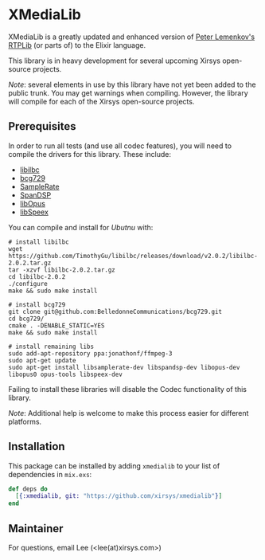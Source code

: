# XMediaLib

XMediaLib is a greatly updated and enhanced version of [Peter Lemenkov's](https://github.com/lemenkov) [RTPLib](https://github.com/lemenkov/rtplib) (or parts of) to the Elixir language.

This library is in heavy development for several upcoming Xirsys open-source projects.

_Note_: several elements in use by this library have not yet been added to the public trunk. You may get warnings when compiling. However, the library will compile for each of the Xirsys open-source projects.

## Prerequisites

In order to run all tests (and use all codec features), you will need to compile the drivers for this library.  These include:

  - [libilbc](https://github.com/TimothyGu/libilbc)
  - [bcg729](https://github.com/BelledonneCommunications/bcg729)
  - [SampleRate](https://launchpad.net/ubuntu/+source/libsamplerate)
  - [SpanDSP](https://github.com/jart/spandsp)
  - [libOpus](http://opus-codec.org/downloads/)
  - [libSpeex](https://www.speex.org/)

You can compile and install for *Ubutnu* with:

```
# install libilbc
wget https://github.com/TimothyGu/libilbc/releases/download/v2.0.2/libilbc-2.0.2.tar.gz
tar -xzvf libilbc-2.0.2.tar.gz
cd libilbc-2.0.2
./configure
make && sudo make install

# install bcg729
git clone git@github.com:BelledonneCommunications/bcg729.git
cd bcg729/
cmake . -DENABLE_STATIC=YES
make && sudo make install

# install remaining libs
sudo add-apt-repository ppa:jonathonf/ffmpeg-3
sudo apt-get update
sudo apt-get install libsamplerate-dev libspandsp-dev libopus-dev libopus0 opus-tools libspeex-dev
```

Failing to install these libraries will disable the Codec functionality of this library.

_Note_: Additional help is welcome to make this process easier for different platforms.

## Installation

This package can be installed by adding `xmedialib` to your list of dependencies in `mix.exs`:

```elixir
def deps do
  [{:xmedialib, git: "https://github.com/xirsys/xmedialib"}]
end
```

## Maintainer

For questions, email Lee (<lee(at)xirsys.com>)
